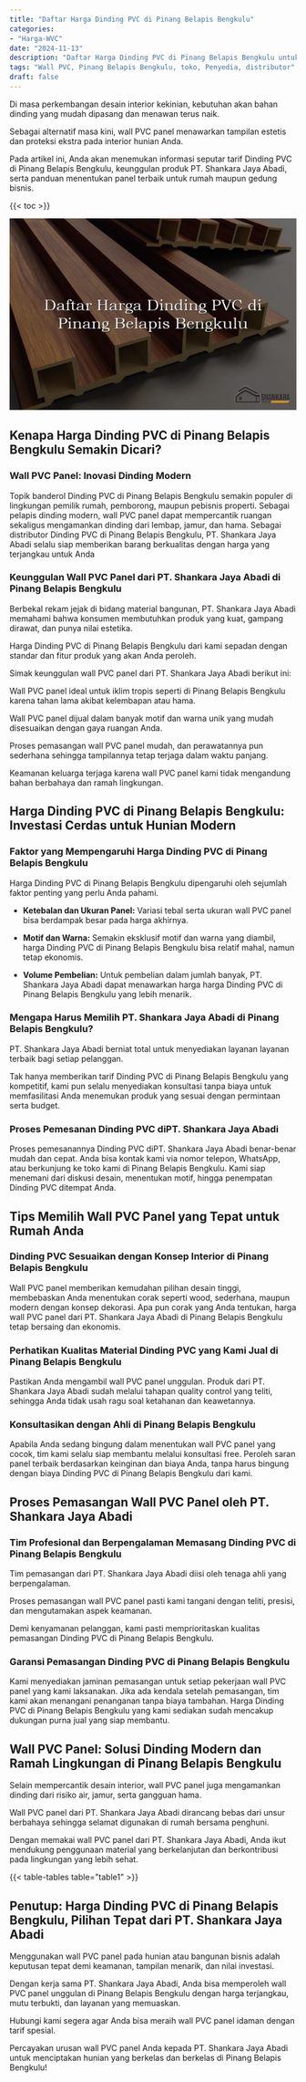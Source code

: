 ```yaml
---
title: "Daftar Harga Dinding PVC di Pinang Belapis Bengkulu"
categories: 
- "Harga-WVC"
date: "2024-11-13"
description: "Daftar Harga Dinding PVC di Pinang Belapis Bengkulu untuk rumah, kantor, serta toko. Produk unggulan, beragam motif, variasi warna elegan, dengan layanan penempatan oleh tenaga ahli profesional dan jaminan resmi!|Servis distribusi Dinding PVC di Pinang Belapis Bengkulu bagi keperluan hunian, office, maupun ritel, dengan produk terbaik dan instalasi oleh tenaga ahli profesional dan jaminan resmi.|Solusi Dinding PVC di Pinang Belapis Bengkulu yang andal untuk rumah, office, serta gerai, dengan panel unggulan dan instalasi dikerjakan oleh tenaga ahli berpengalaman serta jaminan resmi.|Distribusi Dinding PVC di Pinang Belapis Bengkulu untuk hunian, kantor, dan gerai, dengan material unggulan dan pemasangan oleh teknisi berpengalaman, lengkap beserta garansi resmi.}"
tags: "Wall PVC, Pinang Belapis Bengkulu, toko, Penyedia, distributor"
draft: false
---
```


Di masa perkembangan desain interior kekinian, kebutuhan akan bahan dinding yang mudah dipasang dan menawan terus naik.

Sebagai alternatif masa kini, wall PVC panel menawarkan tampilan estetis dan proteksi ekstra pada interior hunian Anda.

Pada artikel ini, Anda akan menemukan informasi seputar tarif Dinding PVC di Pinang Belapis Bengkulu, keunggulan produk PT. Shankara Jaya Abadi, serta panduan menentukan panel terbaik untuk rumah maupun gedung bisnis.

{{< toc >}}

![Daftar Harga Dinding PVC di Pinang Belapis Bengkulu](/images/Harga-WVC/Daftar-Harga-Dinding-PVC-di-Pinang-Belapis-Bengkulu.png)


## Kenapa Harga Dinding PVC di Pinang Belapis Bengkulu Semakin Dicari?

### Wall PVC Panel: Inovasi Dinding Modern

Topik banderol Dinding PVC di Pinang Belapis Bengkulu semakin populer di lingkungan pemilik rumah, pemborong, maupun pebisnis properti. Sebagai pelapis dinding modern, wall PVC panel dapat mempercantik ruangan sekaligus mengamankan dinding dari lembap, jamur, dan hama. Sebagai distributor Dinding PVC di Pinang Belapis Bengkulu, PT. Shankara Jaya Abadi selalu siap memberikan barang berkualitas dengan harga yang terjangkau untuk Anda

### Keunggulan Wall PVC Panel dari PT. Shankara Jaya Abadi di Pinang Belapis Bengkulu

Berbekal rekam jejak di bidang material bangunan, PT. Shankara Jaya Abadi memahami bahwa konsumen membutuhkan produk yang kuat, gampang dirawat, dan punya nilai estetika.

Harga Dinding PVC di Pinang Belapis Bengkulu dari kami sepadan dengan standar dan fitur produk yang akan Anda peroleh.

Simak keunggulan wall PVC panel dari PT. Shankara Jaya Abadi berikut ini:

Wall PVC panel ideal untuk iklim tropis seperti di Pinang Belapis Bengkulu karena tahan lama akibat kelembapan atau hama.

Wall PVC panel dijual dalam banyak motif dan warna unik yang mudah disesuaikan dengan gaya ruangan Anda.

Proses pemasangan wall PVC panel mudah, dan perawatannya pun sederhana sehingga tampilannya tetap terjaga dalam waktu panjang.

Keamanan keluarga terjaga karena wall PVC panel kami tidak mengandung bahan berbahaya dan ramah lingkungan.

## Harga Dinding PVC di Pinang Belapis Bengkulu: Investasi Cerdas untuk Hunian Modern

### Faktor yang Mempengaruhi Harga Dinding PVC di Pinang Belapis Bengkulu

Harga Dinding PVC di Pinang Belapis Bengkulu dipengaruhi oleh sejumlah faktor penting yang perlu Anda pahami.

- **Ketebalan dan Ukuran Panel:** Variasi tebal serta ukuran wall PVC panel bisa berdampak besar pada harga akhirnya.

- **Motif dan Warna:** Semakin eksklusif motif dan warna yang diambil, harga Dinding PVC di Pinang Belapis Bengkulu bisa relatif mahal, namun tetap ekonomis.

- **Volume Pembelian:** Untuk pembelian dalam jumlah banyak, PT. Shankara Jaya Abadi dapat menawarkan harga harga Dinding PVC di Pinang Belapis Bengkulu yang lebih menarik.

### Mengapa Harus Memilih PT. Shankara Jaya Abadi di Pinang Belapis Bengkulu?

PT. Shankara Jaya Abadi berniat total untuk menyediakan layanan layanan terbaik bagi setiap pelanggan.

Tak hanya memberikan tarif Dinding PVC di Pinang Belapis Bengkulu yang kompetitif, kami pun selalu menyediakan konsultasi tanpa biaya untuk memfasilitasi Anda menemukan produk yang sesuai dengan permintaan serta budget.

### Proses Pemesanan Dinding PVC diPT. Shankara Jaya Abadi

Proses pemesanannya Dinding PVC diPT. Shankara Jaya Abadi benar-benar mudah dan cepat. Anda bisa kontak kami via nomor telepon, WhatsApp, atau berkunjung ke toko kami di Pinang Belapis Bengkulu. Kami siap menemani dari diskusi desain, menentukan motif, hingga penempatan Dinding PVC ditempat Anda.

## Tips Memilih Wall PVC Panel yang Tepat untuk Rumah Anda

### Dinding PVC Sesuaikan dengan Konsep Interior di Pinang Belapis Bengkulu

Wall PVC panel memberikan kemudahan pilihan desain tinggi, membebaskan Anda menentukan corak seperti wood, sederhana, maupun modern dengan konsep dekorasi. Apa pun corak yang Anda tentukan, harga wall PVC panel dari PT. Shankara Jaya Abadi di Pinang Belapis Bengkulu tetap bersaing dan ekonomis.

### Perhatikan Kualitas Material Dinding PVC yang Kami Jual di Pinang Belapis Bengkulu

Pastikan Anda mengambil wall PVC panel unggulan. Produk dari PT. Shankara Jaya Abadi sudah melalui tahapan quality control yang teliti, sehingga Anda tidak usah ragu soal ketahanan dan keawetannya.

### Konsultasikan dengan Ahli di Pinang Belapis Bengkulu

Apabila Anda sedang bingung dalam menentukan wall PVC panel yang cocok, tim kami selalu siap membantu melalui konsultasi free. Peroleh saran panel terbaik berdasarkan keinginan dan biaya Anda, tanpa harus bingung dengan biaya Dinding PVC di Pinang Belapis Bengkulu dari kami.

## Proses Pemasangan Wall PVC Panel oleh PT. Shankara Jaya Abadi

### Tim Profesional dan Berpengalaman Memasang Dinding PVC di Pinang Belapis Bengkulu

Tim pemasangan dari PT. Shankara Jaya Abadi diisi oleh tenaga ahli yang berpengalaman.

Proses pemasangan wall PVC panel pasti kami tangani dengan teliti, presisi, dan mengutamakan aspek keamanan.

Demi kenyamanan pelanggan, kami pasti memprioritaskan kualitas pemasangan Dinding PVC di Pinang Belapis Bengkulu.

### Garansi Pemasangan Dinding PVC di Pinang Belapis Bengkulu

Kami menyediakan jaminan pemasangan untuk setiap pekerjaan wall PVC panel yang kami laksanakan. Jika ada kendala setelah pemasangan, tim kami akan menangani penanganan tanpa biaya tambahan. Harga Dinding PVC di Pinang Belapis Bengkulu yang kami sediakan sudah mencakup dukungan purna jual yang siap membantu.

## Wall PVC Panel: Solusi Dinding Modern dan Ramah Lingkungan di Pinang Belapis Bengkulu

Selain mempercantik desain interior, wall PVC panel juga mengamankan dinding dari risiko air, jamur, serta gangguan hama.

Wall PVC panel dari PT. Shankara Jaya Abadi dirancang bebas dari unsur berbahaya sehingga selamat digunakan di rumah bersama penghuni.

Dengan memakai wall PVC panel dari PT. Shankara Jaya Abadi, Anda ikut mendukung penggunaan material yang berkelanjutan dan berkontribusi pada lingkungan yang lebih sehat.

{{< table-tables table="table1" >}}

## Penutup: Harga Dinding PVC di Pinang Belapis Bengkulu, Pilihan Tepat dari PT. Shankara Jaya Abadi

Menggunakan wall PVC panel pada hunian atau bangunan bisnis adalah keputusan tepat demi keamanan, tampilan menarik, dan nilai investasi.

Dengan kerja sama PT. Shankara Jaya Abadi, Anda bisa memperoleh wall PVC panel unggulan di Pinang Belapis Bengkulu dengan harga terjangkau, mutu terbukti, dan layanan yang memuaskan.

Hubungi kami segera agar Anda bisa meraih wall PVC panel idaman dengan tarif spesial.

Percayakan urusan wall PVC panel Anda kepada PT. Shankara Jaya Abadi untuk menciptakan hunian yang berkelas dan berkelas di Pinang Belapis Bengkulu!
